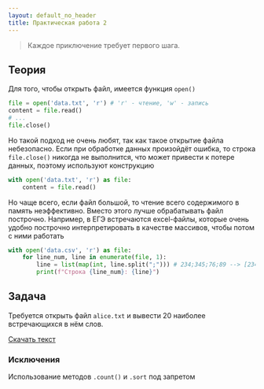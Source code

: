 ```yaml
---
layout: default_no_header
title: Практическая работа 2
---
```


> Каждое приключение требует первого шага.


## Теория

Для того, чтобы открыть файл, имеется функция `open()`

```python
file = open('data.txt', 'r') # 'r' - чтение, 'w' - запись
content = file.read()
# ...
file.close()
```

Но такой подход не очень любят, так как такое открытие файла небезопасно. Если при обработке данных произойдёт ошибка, то строка `file.close()` никогда не выполнится, что может привести к потере данных, поэтому используют конструкцию
```python
with open('data.txt', 'r') as file:
    content = file.read()
```
Но чаще всего, если файл большой, то чтение всего содержимого в память неэффективно. Вместо этого лучше обрабатывать файл построчно. Например, в ЕГЭ встречаются excel-файлы, которые очень удобно построчно интерпретировать в качестве массивов, чтобы потом с ними работать
```python
with open('data.csv', 'r') as file:
    for line_num, line in enumerate(file, 1):
        line = list(map(int, line.split(";"))) # 234;345;76;89 --> [234, 345, 76, 89]
        print(f"Строка {line_num}: {line}")
```

## Задача
Требуется открыть файл `alice.txt` и вывести 20 наиболее встречающихся в нём слов.

<a class="btn-download" href="{{site.baseurl}}/resources/labs/lab-2/alice.txt">Скачать текст</a>

### Исключения
Использование методов `.count()` и `.sort` под запретом

